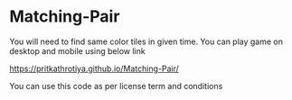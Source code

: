 # Matching-Pair
You will need to find same color tiles in given time. You can play game on desktop and mobile using below link

https://pritkathrotiya.github.io/Matching-Pair/

You can use this code as per license term and conditions
